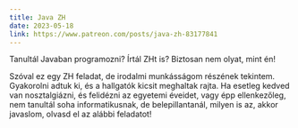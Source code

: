 ```yaml
---
title: Java ZH
date: 2023-05-18
link: https://www.patreon.com/posts/java-zh-83177841
---
```

Tanultál  Javaban programozni? Írtál ZHt is? Biztosan nem olyat, mint én! 

Szóval ez egy ZH feladat, de irodalmi munkásságom részének tekintem.  Gyakorolni adtuk ki, és a hallgatók kicsit meghaltak rajta. Ha esetleg  kedved van nosztalgiázni, és felidézni az egyetemi éveidet, vagy épp  ellenkezőleg, nem tanultál soha informatikusnak, de belepillantanál,  milyen is az, akkor javaslom, olvasd el az alábbi feladatot!
